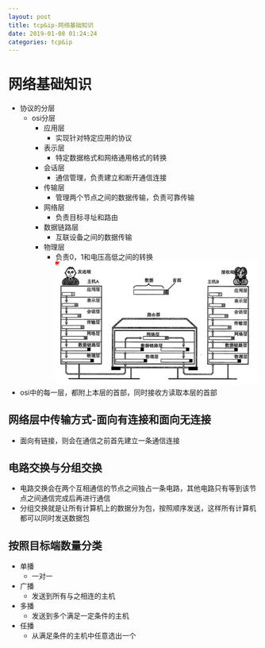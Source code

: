 ```yaml
--- 
layout: post 
title: tcp&ip-网络基础知识 
date: 2019-01-08 01:24:24 
categories: tcp&ip 
---
```

# 网络基础知识
- 协议的分层
    - osi分层
        - 应用层
            - 实现针对特定应用的协议
        - 表示层
            - 特定数据格式和网络通用格式的转换
        - 会话层
            - 通信管理，负责建立和断开通信连接
        - 传输层
            - 管理两个节点之间的数据传输，负责可靠传输
        - 网络层
            - 负责目标寻址和路由
        - 数据链路层
            - 互联设备之间的数据传输
        - 物理层
            - 负责0，1和电压高低之间的转换
![](/images/20181126231650533_2098660147.png)
- osi中的每一层，都附上本层的首部，同时接收方读取本层的首部
## 网络层中传输方式-面向有连接和面向无连接
- 面向有链接，则会在通信之前首先建立一条通信连接
## 电路交换与分组交换
- 电路交换会在两个互相通信的节点之间独占一条电路，其他电路只有等到该节点之间通信完成后再进行通信
- 分组交换就是让所有计算机上的数据分为包，按照顺序发送，这样所有计算机都可以同时发送数据包
## 按照目标端数量分类
- 单播
    - 一对一
- 广播
    - 发送到所有与之相连的主机
- 多播
    - 发送到多个满足一定条件的主机
- 任播
    - 从满足条件的主机中任意选出一个
